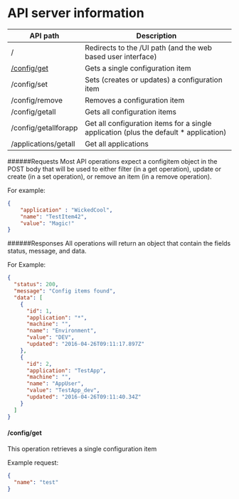 # API server information

API path              | Description
----------            | -----------
/                     | Redirects to the /UI path (and the web based user interface)
[/config/get](https://github.com/danesparza/centralconfig/tree/master/api#configget)           | Gets a single configuration item
/config/set           | Sets (creates or updates) a configuration item
/config/remove        | Removes a configuration item
/config/getall        | Gets all configuration items
/config/getallforapp  | Get all configuration items for a single application (plus the default * application)
/applications/getall  | Get all applications

######Requests
Most API operations expect a configitem object in the POST body that will be used to either filter (in a get operation), update or create (in a set operation), or remove an item (in a remove operation).  

For example:

```json
{
    "application" : "WickedCool",
    "name": "TestItem42",
    "value": "Magic!"
}
```

######Responses
All operations will return an object that contain the fields status, message, and data.  

For Example:
```json
{
  "status": 200,
  "message": "Config items found",
  "data": [
    {
      "id": 1,
      "application": "*",
      "machine": "",
      "name": "Environment",
      "value": "DEV",
      "updated": "2016-04-26T09:11:17.897Z"
    },
    {
      "id": 2,
      "application": "TestApp",
      "machine": "",
      "name": "AppUser",
      "value": "TestApp_dev",
      "updated": "2016-04-26T09:11:40.34Z"
    }
  ]
}
```


#### /config/get

This operation retrieves a single configuration item

Example request:
```json
{
  "name": "test"
}
```


